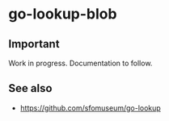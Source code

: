 # go-lookup-blob

## Important

Work in progress. Documentation to follow.

## See also

* https://github.com/sfomuseum/go-lookup